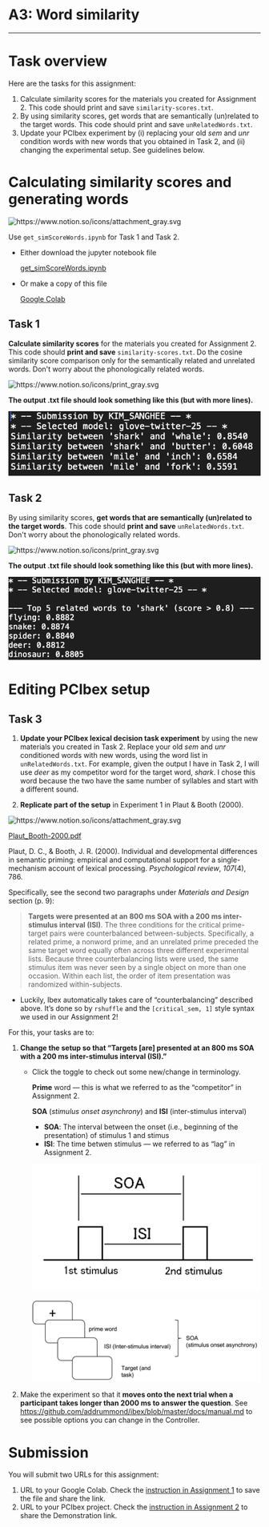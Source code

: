 # A3: Word similarity

---

# Task overview

Here are the tasks for this assignment:

<aside>

1. Calculate similarity scores for the materials you created for Assignment 2. This code should print and save `similarity-scores.txt`.
2. By using similarity scores, get words that are semantically (un)related to the target words. This code should print and save `unRelatedWords.txt`.
3. Update your PCIbex experiment by (i) replacing your old *sem* and *unr* condition words with new words that you obtained in Task 2, and (ii) changing the experimental setup. See guidelines below.
</aside>

# Calculating similarity scores and generating words

<aside>
<img src="https://www.notion.so/icons/attachment_gray.svg" alt="https://www.notion.so/icons/attachment_gray.svg" width="40px" />

Use `get_simScoreWords.ipynb` for Task 1 and Task 2.

- Either download the jupyter notebook file
    
    [get_simScoreWords.ipynb](a3_files/get_simScoreWords.ipynb)
    
- Or make a copy of this file
    
    [Google Colab](https://colab.research.google.com/drive/17vfq4_gh2qOEeXnosIjWGyrBftjAiIt6?usp=sharing)
    
</aside>

## Task 1

**Calculate similarity scores** for the materials you created for Assignment 2. This code should **print and save** `similarity-scores.txt`. Do the cosine similarity score comparison only for the semantically related and unrelated words. Don't worry about the phonologically related words.

<aside>
<img src="https://www.notion.so/icons/print_gray.svg" alt="https://www.notion.so/icons/print_gray.svg" width="40px" />

**The output .txt file should look something like this (but with more lines).**

![image.png](a3_files/image.png)

</aside>

## Task 2

By using similarity scores, **get words that are semantically (un)related to the target words**. This code should **print and save** `unRelatedWords.txt`. Don't worry about the phonologically related words.

<aside>
<img src="https://www.notion.so/icons/print_gray.svg" alt="https://www.notion.so/icons/print_gray.svg" width="40px" />

**The output .txt file should look something like this (but with more lines).**

![image.png](a3_files/image%201.png)

</aside>

# Editing PCIbex setup

## Task 3

1. **Update your PCIbex lexical decision task experiment** by using the new materials you created in Task 2. Replace your old *sem* and *unr* conditioned words with new words, using the word list in `unRelatedWords.txt`. For example, given the output I have in Task 2, I will use *deer* as my competitor word for the target word, *shark*. I chose this word because the two have the same number of syllables and start with a different sound.

2. **Replicate part of the setup** in Experiment 1 in Plaut & Booth (2000).

<aside>
<img src="https://www.notion.so/icons/attachment_gray.svg" alt="https://www.notion.so/icons/attachment_gray.svg" width="40px" />

[Plaut_Booth-2000.pdf](a3_files/Plaut_Booth-2000.pdf)

Plaut, D. C., & Booth, J. R. (2000). Individual and developmental differences in semantic priming: empirical and computational support for a single-mechanism account of lexical processing. *Psychological review*, *107*(4), 786.

</aside>

Specifically, see the second two paragraphs under *Materials and Design* section (p. 9):

> **Targets were presented at an 800 ms SOA with a 200 ms inter-stimulus interval (ISI)**. The three conditions for the critical prime-target pairs were counterbalanced between-subjects. Specifically, a related prime, a nonword prime, and an unrelated prime preceded the same target word equally often across three different experimental lists. Because three counterbalancing lists were used, the same stimulus item was never seen by a single object on more than one occasion. Within each list, the order of item presentation was randomized within-subjects.
> 
- Luckily, Ibex automatically takes care of “counterbalancing” described above. It’s done so by `rshuffle` and the `[critical_sem, 1]` style syntax we used in our Assignment 2!

For this, your tasks are to:

1. **Change the setup so that “Targets [are] presented at an 800 ms SOA with a 200 ms inter-stimulus interval (ISI).”**
    - Click the toggle to check out some new/change in terminology.
        
        <aside>
        
        **Prime** word — this is what we referred to as the “competitor” in Assignment 2.
        
        **SOA** (*stimulus onset asynchrony*) and **ISI** (inter-stimulus interval)
        
        - **SOA**: The interval between the onset (i.e., beginning of the presentation) of stimulus 1 and stimus
        - **ISI**: The time betwen stimulus — we referred to as “lag” in Assignment 2.
        
        ![image.png](a3_files/image%202.png)
        
        ![isi-soa.png](a3_files/isi-soa.png)
        
        </aside>
        
2. Make the experiment so that it **moves onto the next trial when a participant takes longer than 2000 ms to answer the question**. See https://github.com/addrummond/ibex/blob/master/docs/manual.md to see possible options you can change in the Controller.

# Submission

You will submit two URLs for this assignment:

<aside>

1. URL to your Google Colab. Check the [instruction in Assignment 1](https://www.notion.so/A1-Tell-us-about-yourself-Using-R-and-Python-1bd9f96e057f80609b34f52282e615b7?pvs=21) to save the file and share the link.
2. URL to your PCIbex project. Check the [instruction in Assignment 2](https://www.notion.so/A2-Lexical-decision-task-1bd9f96e057f80699859f585104905c3?pvs=21) to share the Demonstration link.
</aside>